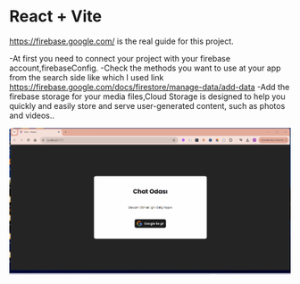 # React + Vite

https://firebase.google.com/  is the real guide for this project.


-At first you need to connect your project with your firebase account,firebaseConfig.
-Check the methods you want to use at your app from the search side like which I used link https://firebase.google.com/docs/firestore/manage-data/add-data
-Add the firebase storage for your media files,Cloud Storage is designed to help you quickly and easily store and serve user-generated content, such as photos and videos..

![](./ebrchatappfirebase.gif)